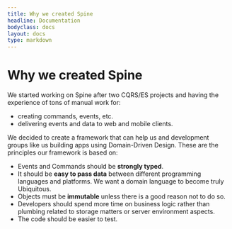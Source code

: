 ```yaml
---
title: Why we created Spine
headline: Documentation
bodyclass: docs
layout: docs
type: markdown
---
```


# Why we created Spine

We started working on Spine after two CQRS/ES projects and having the experience
of tons of manual work for:
 - creating commands, events, etc.
 - delivering events and data to web and mobile clients.

We decided to create a framework that can help us and development groups like us
building apps using Domain-Driven Design. These are the principles our framework is based on:

 - Events and Commands should be **strongly typed**.
 - It should be **easy to pass data** between different programming languages and platforms. 
   We want a domain language to become truly Ubiquitous.
 - Objects must be **immutable** unless there is a good reason not to do so.
 - Developers should spend more time on business logic rather than plumbing related to storage
   matters or server environment aspects.
 - The code should be easier to test.
 
